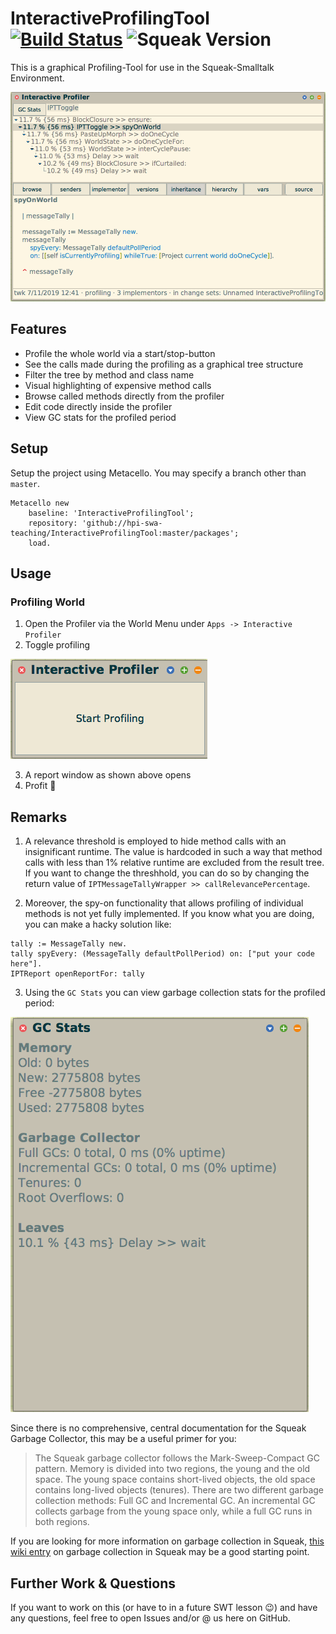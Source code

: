 # InteractiveProfilingTool [![Build Status](https://travis-ci.org/hpi-swa-teaching/InteractiveProfilingTool.svg?branch=master)](https://travis-ci.org/hpi-swa-teaching/InteractiveProfilingTool) ![Squeak Version](https://img.shields.io/badge/squeak-%3E5.0-informational.svg)

This is a graphical Profiling-Tool for use in the Squeak-Smalltalk Environment.

![Screenshot of a Profiling Result](./img/Profiler_Screenshot.png)

## Features

- Profile the whole world via a start/stop-button
- See the calls made during the profiling as a graphical tree structure
- Filter the tree by method and class name
- Visual highlighting of expensive method calls
- Browse called methods directly from the profiler
- Edit code directly inside the profiler
- View GC stats for the profiled period

## Setup

Setup the project using Metacello. You may specify a branch other than `master`.

```smalltalk
Metacello new
    baseline: 'InteractiveProfilingTool';
    repository: 'github://hpi-swa-teaching/InteractiveProfilingTool:master/packages';
    load.
```
## Usage

### Profiling World
1. Open the Profiler via the World Menu under `Apps -> Interactive Profiler`
2. Toggle profiling

![Toggling the Profiler](./img/Profiler_Toggle_Screenshot.png)

3. A report window as shown above opens  
4. Profit :money_with_wings:

## Remarks

1. A relevance threshold is employed to hide method calls with an insignificant runtime.  The value is hardcoded in such a way that method calls with less than 1% relative runtime are excluded from the result tree. If you want to change the threshhold, you can do so by changing the return value of `IPTMessageTallyWrapper >> callRelevancePercentage`.

2. Moreover, the spy-on functionality that allows profiling of individual methods is not yet fully implemented. If you know what you are doing, you can make a hacky solution like:
```smalltalk
tally := MessageTally new.
tally spyEvery: (MessageTally defaultPollPeriod) on: ["put your code here"].
IPTReport openReportFor: tally
```

3. Using the `GC Stats` you can view garbage collection stats for the profiled period:

![GS Stats](./img/GC_Stats_Screenshot.png)

Since there is no comprehensive, central documentation for the Squeak Garbage Collector, this may be a useful primer for you:

>The Squeak garbage collector follows the Mark-Sweep-Compact GC pattern. Memory is divided into two regions, the young and the old space. The young space contains short-lived objects, the old space contains long-lived objects (tenures).
There are two different garbage collection methods: Full GC and Incremental GC. An incremental GC collects garbage from the young space only, while a full GC runs in both regions.

If you are looking for more information on garbage collection in Squeak, [this wiki entry](https://wiki.squeak.org/squeak/1469)  on garbage collection in Squeak may be a good starting point.

## Further Work & Questions

If you want to work on this (or have to in a future SWT lesson :wink:) and have any questions, feel free to open Issues and/or @ us here on GitHub.
